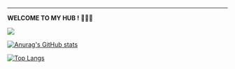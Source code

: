 ---
**WELCOME TO MY HUB !** 🍺🍺🍺

![](https://komarev.com/ghpvc/?username=ByeRose&color=brightgreen)

[![Anurag's GitHub stats](https://github-readme-stats.vercel.app/api?username=ByeRose&hide=contribs,prs&show_icons=true&theme=chartreuse-dark)]()

[![Top Langs](https://github-readme-stats.vercel.app/api/top-langs/?username=ByeRose&layout=compact&theme=chartreuse-dark)]()


